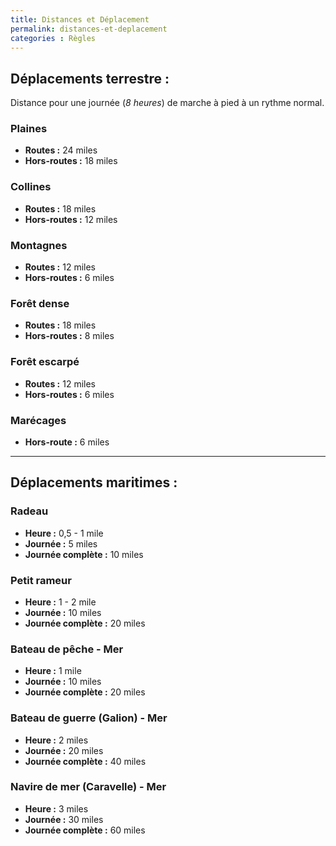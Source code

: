 ```yaml
---
title: Distances et Déplacement
permalink: distances-et-deplacement
categories : Règles
---
```


## Déplacements terrestre :

Distance pour une journée (_8 heures_) de marche à pied à un rythme normal.

### Plaines
- **Routes :** 24 miles
- **Hors-routes :** 18 miles

### Collines
- **Routes :** 18 miles
- **Hors-routes :** 12 miles

### Montagnes
- **Routes :** 12 miles
- **Hors-routes :** 6 miles

### Forêt dense
- **Routes :** 18 miles
- **Hors-routes :** 8 miles

### Forêt escarpé
- **Routes :** 12 miles
- **Hors-routes :** 6 miles

### Marécages
- **Hors-route :** 6 miles

---

## Déplacements maritimes :

### Radeau
- **Heure :** 0,5 - 1 mile
- **Journée :** 5 miles
- **Journée complète :** 10 miles

### Petit rameur
- **Heure :** 1 - 2 mile
- **Journée :** 10 miles
- **Journée complète :** 20 miles

### Bateau de pêche - Mer
- **Heure :** 1 mile
- **Journée :** 10 miles
- **Journée complète :** 20 miles

### Bateau de guerre (Galion) - Mer
- **Heure :** 2 miles
- **Journée :** 20 miles
- **Journée complète :** 40 miles

### Navire de mer (Caravelle) - Mer
- **Heure :** 3 miles
- **Journée :** 30 miles
- **Journée complète :** 60 miles
